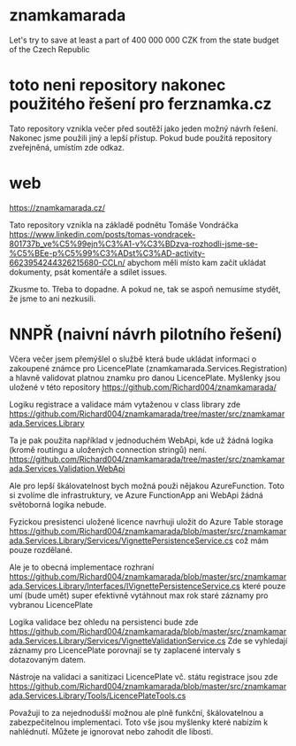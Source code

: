 # znamkamarada
Let's try to save at least a part of 400 000 000 CZK from the state budget of the Czech Republic

# toto neni repository nakonec použitého řešení pro ferznamka.cz
Tato repository vznikla večer před soutěží jako jeden možný návrh řešení. Nakonec jsme použili jiný a lepší přístup.
Pokud bude použitá repository zveřejněná, umístím zde odkaz.

# web
https://znamkamarada.cz/

Tato repository vznikla na základě podnětu Tomáše Vondráčka 
https://www.linkedin.com/posts/tomas-vondracek-801737b_ve%C5%99ejn%C3%A1-v%C3%BDzva-rozhodli-jsme-se-%C5%BEe-p%C5%99%C3%ADst%C3%AD-activity-6623954244326215680-CCLn/
abychom měli místo kam začít ukládat dokumenty, psát komentáře a sdílet issues.

Zkusme to. Třeba to dopadne. 
A pokud ne, tak se aspoň nemusíme stydět, že jsme to ani nezkusili.


# NNPŘ (naivní návrh pilotního řešení)

Včera večer jsem přemýšlel o službě která bude ukládat informaci o zakoupené známce pro LicencePlate (znamkamarada.Services.Registration) a hlavně validovat platnou znamku pro danou LicencePlate. Myšlenky jsou uložené v této repository
https://github.com/Richard004/znamkamarada/ 

Logiku registrace a validace mám vytaženou v class library zde
https://github.com/Richard004/znamkamarada/tree/master/src/znamkamarada.Services.Library 

Ta je pak použita například v jednoduchém WebApi, kde už žádná logika (kromě routingu a uložených connection stringů) není.
https://github.com/Richard004/znamkamarada/tree/master/src/znamkamarada.Services.Validation.WebApi 

Ale pro lepší škálovatelnost bych možná použi nějakou AzureFunction. 
Toto si zvolíme dle infrastruktury, ve Azure FunctionApp ani WebApi žádná světoborná logika nebude.

Fyzickou presistenci uložené licence navrhuji uložit do Azure Table storage
 https://github.com/Richard004/znamkamarada/blob/master/src/znamkamarada.Services.Library/Services/VignettePersistenceService.cs
což mám pouze rozdělané.

Ale je to obecná implementace rozhraní 
https://github.com/Richard004/znamkamarada/blob/master/src/znamkamarada.Services.Library/Interfaces/IVignettePersistenceService.cs 
které pouze umí (bude umět) super efektivně vytáhnout max rok staré záznamy pro vybranou LicencePlate

Logika validace bez ohledu na persistenci bude zde
https://github.com/Richard004/znamkamarada/blob/master/src/znamkamarada.Services.Library/Services/VignetteValidationService.cs 
Zde se vyhledají záznamy pro LicencePlate porovnají se ty zaplacené intervaly s dotazovaným datem.

Nástroje na validaci a sanitizaci LicencePlate vč. státu registrace jsou zde
https://github.com/Richard004/znamkamarada/blob/master/src/znamkamarada.Services.Library/Tools/LicencePlateTools.cs 


Považuji to za nejednodušší možnou ale plně funkční, škálovatelnou a zabezpečitelnou implementaci.
Toto vše jsou myšlenky které nabízím k nahlédnutí.
Můžete je ignorovat nebo zahodit dle libosti.


